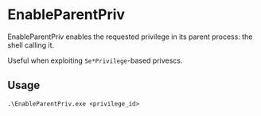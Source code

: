 # EnableParentPriv

EnableParentPriv enables the requested privilege in its parent process: the shell calling it.

Useful when exploiting `Se*Privilege`-based privescs.

## Usage

`.\EnableParentPriv.exe <privilege_id>`

